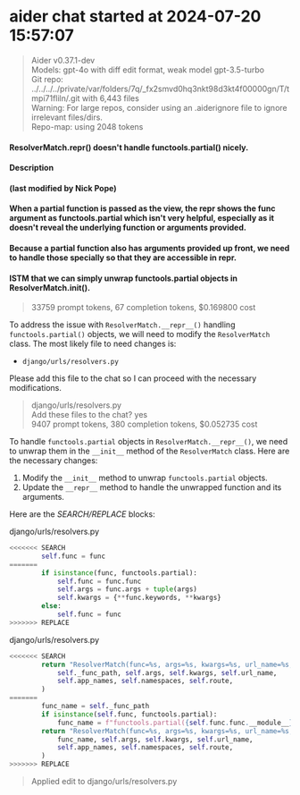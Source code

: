 
# aider chat started at 2024-07-20 15:57:07

> Aider v0.37.1-dev  
> Models: gpt-4o with diff edit format, weak model gpt-3.5-turbo  
> Git repo: ../../../../private/var/folders/7q/_fx2smvd0hq3nkt98d3kt4f00000gn/T/tmpi71fliln/.git with 6,443 files  
> Warning: For large repos, consider using an .aiderignore file to ignore irrelevant files/dirs.  
> Repo-map: using 2048 tokens  

#### ResolverMatch.__repr__() doesn't handle functools.partial() nicely.  
#### Description  
#### 	   
#### 		(last modified by Nick Pope)  
#### 	   
#### When a partial function is passed as the view, the __repr__ shows the func argument as functools.partial which isn't very helpful, especially as it doesn't reveal the underlying function or arguments provided.  
#### Because a partial function also has arguments provided up front, we need to handle those specially so that they are accessible in __repr__.  
#### ISTM that we can simply unwrap functools.partial objects in ResolverMatch.__init__().  
> 33759 prompt tokens, 67 completion tokens, $0.169800 cost  

To address the issue with `ResolverMatch.__repr__()` handling `functools.partial()` objects, we will need to modify the `ResolverMatch` class. The most likely file to need changes is:

- `django/urls/resolvers.py`

Please add this file to the chat so I can proceed with the necessary modifications.

> django/urls/resolvers.py  
> Add these files to the chat? yes  
> 9407 prompt tokens, 380 completion tokens, $0.052735 cost  

To handle `functools.partial` objects in `ResolverMatch.__repr__()`, we need to unwrap them in the `__init__` method of the `ResolverMatch` class. Here are the necessary changes:

1. Modify the `__init__` method to unwrap `functools.partial` objects.
2. Update the `__repr__` method to handle the unwrapped function and its arguments.

Here are the *SEARCH/REPLACE* blocks:

django/urls/resolvers.py
```python
<<<<<<< SEARCH
        self.func = func
=======
        if isinstance(func, functools.partial):
            self.func = func.func
            self.args = func.args + tuple(args)
            self.kwargs = {**func.keywords, **kwargs}
        else:
            self.func = func
>>>>>>> REPLACE
```

django/urls/resolvers.py
```python
<<<<<<< SEARCH
        return "ResolverMatch(func=%s, args=%s, kwargs=%s, url_name=%s, app_names=%s, namespaces=%s, route=%s)" % (
            self._func_path, self.args, self.kwargs, self.url_name,
            self.app_names, self.namespaces, self.route,
        )
=======
        func_name = self._func_path
        if isinstance(self.func, functools.partial):
            func_name = f"functools.partial({self.func.func.__module__}.{self.func.func.__name__}, *{self.func.args}, **{self.func.keywords})"
        return "ResolverMatch(func=%s, args=%s, kwargs=%s, url_name=%s, app_names=%s, namespaces=%s, route=%s)" % (
            func_name, self.args, self.kwargs, self.url_name,
            self.app_names, self.namespaces, self.route,
        )
>>>>>>> REPLACE
```

> Applied edit to django/urls/resolvers.py  
